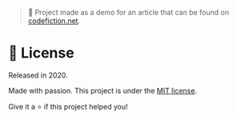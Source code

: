 > :rocket: Project made as a demo for an article that can be found on [codefiction.net](http://codefiction.net/).

# :closed_book: License

Released in 2020.

Made with passion.
This project is under the [MIT license](https://github.com/Code-Fiction/spring-keycloak-integration/blob/master/LICENSE).

Give it a ⭐️ if this project helped you!
